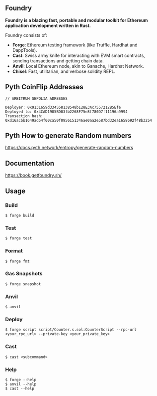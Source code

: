 ## Foundry

**Foundry is a blazing fast, portable and modular toolkit for Ethereum application development written in Rust.**

Foundry consists of:

-   **Forge**: Ethereum testing framework (like Truffle, Hardhat and DappTools).
-   **Cast**: Swiss army knife for interacting with EVM smart contracts, sending transactions and getting chain data.
-   **Anvil**: Local Ethereum node, akin to Ganache, Hardhat Network.
-   **Chisel**: Fast, utilitarian, and verbose solidity REPL.


## Pyth CoinFlip Addresses
```shell
// ARBITRUM SEPOLIA ADRESSES

Deployer: 0x9131659d334558138548b128E3Ac7557212B5Efe
Deployed to: 0x4CAD1905BD03fb2268F75e8f780D7f11196a9994
Transaction hash: 0xd16acbb1649ad54f00ca50f0956151346ae0aa2e587bd32ea1658692f48b3254
```

## Pyth How to generate Random numbers
https://docs.pyth.network/entropy/generate-random-numbers

## Documentation

https://book.getfoundry.sh/

## Usage

### Build

```shell
$ forge build
```

### Test

```shell
$ forge test
```

### Format

```shell
$ forge fmt
```

### Gas Snapshots

```shell
$ forge snapshot
```

### Anvil

```shell
$ anvil
```

### Deploy

```shell
$ forge script script/Counter.s.sol:CounterScript --rpc-url <your_rpc_url> --private-key <your_private_key>
```

### Cast

```shell
$ cast <subcommand>
```

### Help

```shell
$ forge --help
$ anvil --help
$ cast --help
```
